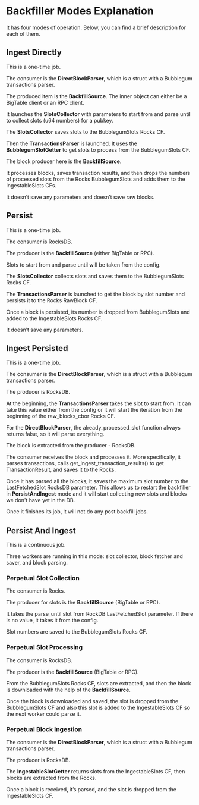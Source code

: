# Backfiller Modes Explanation

It has four modes of operation. Below, you can find a brief description for each of them.

## Ingest Directly

This is a one-time job.

The consumer is the **DirectBlockParser**, which is a struct with a Bubblegum transactions parser.

The produced item is the **BackfillSource**. The inner object can either be a BigTable client or an RPC client.

It launches the **SlotsCollector** with parameters to start from and parse until to collect slots (u64 numbers) for a pubkey.

The **SlotsCollector** saves slots to the BubblegumSlots Rocks CF.

Then the **TransactionsParser** is launched. It uses the **BubblegumSlotGetter** to get slots to process from the BubblegumSlots CF.

The block producer here is the **BackfillSource**.

It processes blocks, saves transaction results, and then drops the numbers of processed slots from the Rocks BubblegumSlots and adds them to the IngestableSlots CFs.

It doesn’t save any parameters and doesn’t save raw blocks.

## Persist

This is a one-time job.

The consumer is RocksDB.

The producer is the **BackfillSource** (either BigTable or RPC).

Slots to start from and parse until will be taken from the config.

The **SlotsCollector** collects slots and saves them to the BubblegumSlots Rocks CF.

The **TransactionsParser** is launched to get the block by slot number and persists it to the Rocks RawBlock CF.

Once a block is persisted, its number is dropped from BubblegumSlots and added to the IngestableSlots Rocks CF.

It doesn’t save any parameters.

## Ingest Persisted

This is a one-time job.

The consumer is the **DirectBlockParser**, which is a struct with a Bubblegum transactions parser.

The producer is RocksDB.

At the beginning, the **TransactionsParser** takes the slot to start from. It can take this value either from the config or it will start the iteration from the beginning of the raw_blocks_cbor Rocks CF.

For the **DirectBlockParser**, the already_processed_slot function always returns false, so it will parse everything.

The block is extracted from the producer - RocksDB.

The consumer receives the block and processes it. More specifically, it parses transactions, calls get_ingest_transaction_results() to get TransactionResult, and saves it to the Rocks.

Once it has parsed all the blocks, it saves the maximum slot number to the LastFetchedSlot RocksDB parameter. This allows us to restart the backfiller in **PersistAndIngest** mode and it will start collecting new slots and blocks we don't have yet in the DB.

Once it finishes its job, it will not do any post backfill jobs.

## Persist And Ingest

This is a continuous job.

Three workers are running in this mode: slot collector, block fetcher and saver, and block parsing.

### Perpetual Slot Collection

The consumer is Rocks.

The producer for slots is the **BackfillSource** (BigTable or RPC).

It takes the parse_until slot from RockDB LastFetchedSlot parameter. If there is no value, it takes it from the config.

Slot numbers are saved to the BubblegumSlots Rocks CF.

### Perpetual Slot Processing

The consumer is RocksDB.

The producer is the **BackfillSource** (BigTable or RPC).

From the BubblegumSlots Rocks CF, slots are extracted, and then the block is downloaded with the help of the **BackfillSource**.

Once the block is downloaded and saved, the slot is dropped from the BubblegumSlots CF and also this slot is added to the IngestableSlots CF so the next worker could parse it.

### Perpetual Block Ingestion

The consumer is the **DirectBlockParser**, which is a struct with a Bubblegum transactions parser.

The producer is RocksDB.

The **IngestableSlotGetter** returns slots from the IngestableSlots CF, then blocks are extracted from the Rocks.

Once a block is received, it’s parsed, and the slot is dropped from the IngestableSlots CF.